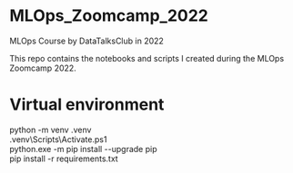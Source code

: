 # MLOps_Zoomcamp_2022
MLOps Course by DataTalksClub in 2022

This repo contains the notebooks and scripts I created during the MLOps Zoomcamp 2022.


# Virtual environment

python -m venv .venv<br>
.venv\Scripts\Activate.ps1<br>
python.exe -m pip install --upgrade pip<br>
pip install -r requirements.txt<br>